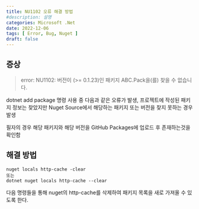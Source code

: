 ```yaml
---
title: NU1102 오류 해결 방법
#description: 설명
categories: Microsoft .Net
date: 2022-12-06
tags: [ Error, Bug, Nuget ]
draft: false
---
```


## 증상

> error: NU1102: 버전이 (>= 0.1.23)인 패키지 ABC.Pack을(를) 찾을 수 없습니다.

dotnet add package 명령 사용 중 다음과 같은 오류가 발생, 프로젝트에 작성된
패키지 정보는 찾았지만 Nuget Source에서 해당하는 패키지 또는 버전을 찾지 못하는
경우 발생

필자의 경우 해당 패키지와 해당 버전을 GitHub Packages에 업로드 후 존재하는것을
확인함

## 해결 방법

```
nuget locals http-cache -clear
또는
dotnet nuget locals http-cache --clear
```

다음 명령들을 통해 nuget의 http-cache를 삭제하여 패키지 목록을 새로 가져올 수
있도록 한다.
